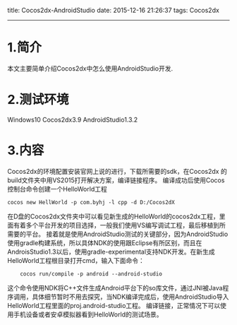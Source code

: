 title: Cocos2dx-AndroidStudio
date: 2015-12-16 21:26:37
tags: Cocos2dx

---

# 1.简介
   本文主要简单介绍Cocos2dx中怎么使用AndroidStudio开发.

# 2.测试环境
Windows10
Cocos2dx3.9
AndroidStudio1.3.2

 <!--more-->
 
# 3.内容
  
   Cocos2dx的环境配置安装官网上说的进行，下载所需要的sdk，在Cocos2dx 的build文件夹中用VS2015打开解决方案，编译链接程序。
    编译成功后使用Cocos控制台命令创建一个HelloWorld工程
    
    cocos new HellWorld -p com.byhj -l cpp -d D:/Cocos2dX
  在D盘的Cocos2dx文件夹中可以看见新生成的HelloWorld的cocos2dx工程，里面有着多个平台开发的项目选择，一般我们使用VS编写调试工程，最后移植到所需要的平台。
     接着就是使用AndroidStudio测试的关键部分，因为AndroidStudio使用gradle构建系统，所以具体NDK的使用跟Eclipse有所区别，而且在AndroisStudio1.3以后，使用gradle-experimental支持NDK开发。在新生成HelloWorld工程根目录打开cmd，输入下面命令：
  
        cocos run/compile -p android --android-studio      
 这个命令使用NDK将C++文件生成Android平台下的so库文件，通过JNI被Java程序调用，具体细节暂时不用去探究，当NDK编译完成后，使用AndroidStudio导入HelloWorld工程里面的proj.android-studio工程。  编译链接，正常情况下可以使用手机设备或者安卓模拟器看到HelloWorld的测试场景。


